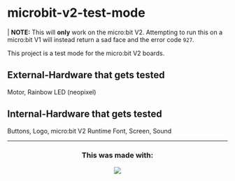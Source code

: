 # microbit-v2-test-mode
| **NOTE:** This will **only** work on the micro:bit V2. Attempting to run this on a micro:bit V1 will instead return a sad face and the error code `927`.

This project is a test mode for the micro:bit V2 boards.

## External-Hardware that gets tested
Motor, Rainbow LED (neopixel)

## Internal-Hardware that gets tested
Buttons, Logo, micro:bit V2 Runtime Font, Screen, Sound

<hr>
<h3 align="center">This was made with:</h3>
<p align="center">
  <a href="https://skillicons.dev" align="center">
    <img src="https://skillicons.dev/icons?i=ts" />
  </a><br>
</p>